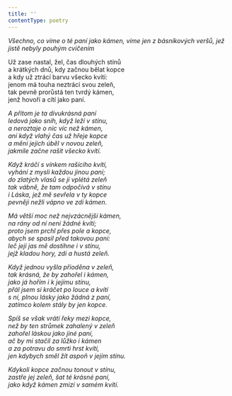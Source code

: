 ```yaml
---
title: ''
contentType: poetry
---
```


<section>

_Všechno, co víme o té paní jako kámen, víme jen z básníkových veršů, jež jistě nebyly pouhým cvičením_

</section>

<section>

Už zase nastal, žel, čas dlouhých stínů  
a krátkých dnů, kdy začnou bělat kopce  
a kdy už ztrácí barvu všecko kvítí:  
jenom má touha neztrácí svou zeleň,  
tak pevně prorůstá ten tvrdý kámen,  
jenž hovoří a cítí jako paní.

_A přitom je ta divukrásná paní  
ledová jako sníh, když leží v stínu,  
a neroztaje o nic víc než kámen,  
ani když vlahý čas už hřeje kopce  
a mění jejich úběl v novou zeleň,  
jakmile začne rašit všecko kvítí._

</section>

<section>

_Když kráčí s vínkem rašícího kvítí,  
vyhání z mysli každou jinou paní;  
do zlatých vlasů se jí vplétá zeleň  
tak vábně, že tam odpočívá v stínu  
i Láska, jež mě sevřela v ty kopce  
pevněji nežli vápno ve zdi kámen._

</section>

<section>

_Má větší moc než nejvzácnější kámen,  
na rány od ní není žádné kvítí;  
proto jsem prchl přes pole a kopce,  
abych se spasil před takovou paní:  
leč její jas mě dostihne i v stínu,  
jejž kladou hory, zdi a hustá zeleň._

</section>

<section>

_Když jednou vyšla přioděna v zeleň,  
tak krásná, že by zahořel i kámen,  
jako já hořím i k jejímu stínu,  
přál jsem si kráčet po louce a kvítí  
s ní, plnou lásky jako žádná z paní,  
zatímco kolem stály by jen kopce._

</section>

<section>

_Spíš se však vrátí řeky mezi kopce,  
než by ten strůmek zahalený v zeleň  
zahořel láskou jako jiné paní,  
ač by mi stačil za lůžko i kámen  
a za potravu do smrti hrst kvítí,  
jen kdybych směl žít aspoň v jejím stínu._

</section>

<section>

_Kdykoli kopce začnou tonout v stínu,  
zastře jej zeleň, šat té krásné paní,  
jako když kámen zmizí v samém kvítí._

</section>

